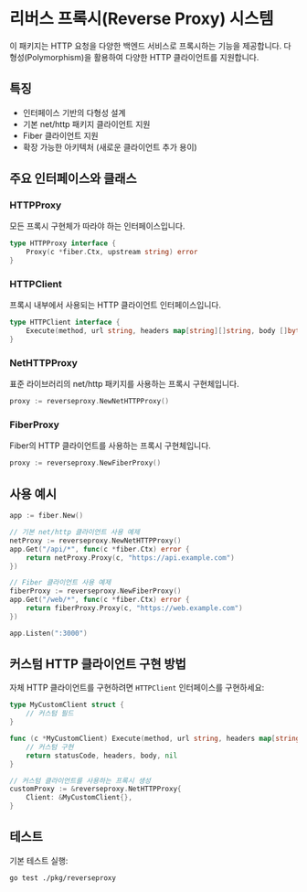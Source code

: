 # 리버스 프록시(Reverse Proxy) 시스템

이 패키지는 HTTP 요청을 다양한 백엔드 서비스로 프록시하는 기능을 제공합니다. 다형성(Polymorphism)을 활용하여 다양한 HTTP 클라이언트를 지원합니다.

## 특징

- 인터페이스 기반의 다형성 설계
- 기본 net/http 패키지 클라이언트 지원
- Fiber 클라이언트 지원
- 확장 가능한 아키텍처 (새로운 클라이언트 추가 용이)

## 주요 인터페이스와 클래스

### HTTPProxy

모든 프록시 구현체가 따라야 하는 인터페이스입니다.

```go
type HTTPProxy interface {
    Proxy(c *fiber.Ctx, upstream string) error
}
```

### HTTPClient

프록시 내부에서 사용되는 HTTP 클라이언트 인터페이스입니다.

```go
type HTTPClient interface {
    Execute(method, url string, headers map[string][]string, body []byte) (statusCode int, respHeaders map[string][]string, respBody []byte, err error)
}
```

### NetHTTPProxy

표준 라이브러리의 net/http 패키지를 사용하는 프록시 구현체입니다.

```go
proxy := reverseproxy.NewNetHTTPProxy()
```

### FiberProxy

Fiber의 HTTP 클라이언트를 사용하는 프록시 구현체입니다.

```go
proxy := reverseproxy.NewFiberProxy()
```

## 사용 예시

```go
app := fiber.New()

// 기본 net/http 클라이언트 사용 예제
netProxy := reverseproxy.NewNetHTTPProxy()
app.Get("/api/*", func(c *fiber.Ctx) error {
    return netProxy.Proxy(c, "https://api.example.com")
})

// Fiber 클라이언트 사용 예제
fiberProxy := reverseproxy.NewFiberProxy()
app.Get("/web/*", func(c *fiber.Ctx) error {
    return fiberProxy.Proxy(c, "https://web.example.com")
})

app.Listen(":3000")
```

## 커스텀 HTTP 클라이언트 구현 방법

자체 HTTP 클라이언트를 구현하려면 `HTTPClient` 인터페이스를 구현하세요:

```go
type MyCustomClient struct {
    // 커스텀 필드
}

func (c *MyCustomClient) Execute(method, url string, headers map[string][]string, body []byte) (int, map[string][]string, []byte, error) {
    // 커스텀 구현
    return statusCode, headers, body, nil
}

// 커스텀 클라이언트를 사용하는 프록시 생성
customProxy := &reverseproxy.NetHTTPProxy{
    Client: &MyCustomClient{},
}
```

## 테스트

기본 테스트 실행:

```bash
go test ./pkg/reverseproxy
``` 